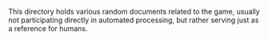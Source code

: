 This directory holds various random documents related to the game, usually not participating directly in automated processing, but rather serving just as a reference for humans. 